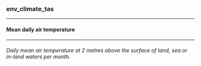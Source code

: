 ### env_climate_tas



------
#### Mean daily air temperature



------
###### Daily mean air temperature at 2 metres above the surface of land, sea or in-land waters per month.